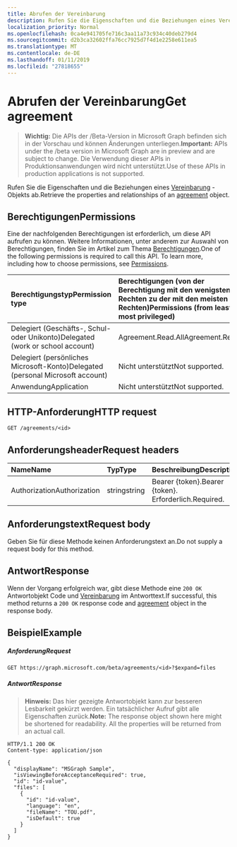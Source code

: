 ```yaml
---
title: Abrufen der Vereinbarung
description: Rufen Sie die Eigenschaften und die Beziehungen eines Vereinbarung-Objekts ab.
localization_priority: Normal
ms.openlocfilehash: 0ca4e941705fe716c3aa11a73c934c40deb279d4
ms.sourcegitcommit: d2b3ca32602ffa76cc7925d7f4d1e2258e611ea5
ms.translationtype: MT
ms.contentlocale: de-DE
ms.lasthandoff: 01/11/2019
ms.locfileid: "27818655"
---
```

# <a name="get-agreement"></a><span data-ttu-id="d170b-103">Abrufen der Vereinbarung</span><span class="sxs-lookup"><span data-stu-id="d170b-103">Get agreement</span></span>

> <span data-ttu-id="d170b-104">**Wichtig:** Die APIs der /Beta-Version in Microsoft Graph befinden sich in der Vorschau und können Änderungen unterliegen.</span><span class="sxs-lookup"><span data-stu-id="d170b-104">**Important:** APIs under the /beta version in Microsoft Graph are in preview and are subject to change.</span></span> <span data-ttu-id="d170b-105">Die Verwendung dieser APIs in Produktionsanwendungen wird nicht unterstützt.</span><span class="sxs-lookup"><span data-stu-id="d170b-105">Use of these APIs in production applications is not supported.</span></span>

<span data-ttu-id="d170b-106">Rufen Sie die Eigenschaften und die Beziehungen eines [Vereinbarung](../resources/agreement.md) -Objekts ab.</span><span class="sxs-lookup"><span data-stu-id="d170b-106">Retrieve the properties and relationships of an [agreement](../resources/agreement.md) object.</span></span>
## <a name="permissions"></a><span data-ttu-id="d170b-107">Berechtigungen</span><span class="sxs-lookup"><span data-stu-id="d170b-107">Permissions</span></span>
<span data-ttu-id="d170b-p102">Eine der nachfolgenden Berechtigungen ist erforderlich, um diese API aufrufen zu können. Weitere Informationen, unter anderem zur Auswahl von Berechtigungen, finden Sie im Artikel zum Thema [Berechtigungen](/graph/permissions-reference).</span><span class="sxs-lookup"><span data-stu-id="d170b-p102">One of the following permissions is required to call this API. To learn more, including how to choose permissions, see [Permissions](/graph/permissions-reference).</span></span>

|<span data-ttu-id="d170b-110">Berechtigungstyp</span><span class="sxs-lookup"><span data-stu-id="d170b-110">Permission type</span></span>                        | <span data-ttu-id="d170b-111">Berechtigungen (von der Berechtigung mit den wenigsten Rechten zu der mit den meisten Rechten)</span><span class="sxs-lookup"><span data-stu-id="d170b-111">Permissions (from least to most privileged)</span></span>              |
|:--------------------------------------|:---------------------------------------------------------|
|<span data-ttu-id="d170b-112">Delegiert (Geschäfts-, Schul- oder Unikonto)</span><span class="sxs-lookup"><span data-stu-id="d170b-112">Delegated (work or school account)</span></span>     | <span data-ttu-id="d170b-113">Agreement.Read.All</span><span class="sxs-lookup"><span data-stu-id="d170b-113">Agreement.Read.All</span></span> |
|<span data-ttu-id="d170b-114">Delegiert (persönliches Microsoft-Konto)</span><span class="sxs-lookup"><span data-stu-id="d170b-114">Delegated (personal Microsoft account)</span></span> | <span data-ttu-id="d170b-115">Nicht unterstützt</span><span class="sxs-lookup"><span data-stu-id="d170b-115">Not supported.</span></span> |
|<span data-ttu-id="d170b-116">Anwendung</span><span class="sxs-lookup"><span data-stu-id="d170b-116">Application</span></span>                            | <span data-ttu-id="d170b-117">Nicht unterstützt</span><span class="sxs-lookup"><span data-stu-id="d170b-117">Not supported.</span></span> |

## <a name="http-request"></a><span data-ttu-id="d170b-118">HTTP-Anforderung</span><span class="sxs-lookup"><span data-stu-id="d170b-118">HTTP request</span></span>
<!-- { "blockType": "ignored" } -->
```http
GET /agreements/<id>
```
<!--
## Optional query parameters
This method supports the [OData Query Parameters](https://developer.microsoft.com/graph/docs/concepts/query_parameters) to help customize the response.
-->

## <a name="request-headers"></a><span data-ttu-id="d170b-119">Anforderungsheader</span><span class="sxs-lookup"><span data-stu-id="d170b-119">Request headers</span></span>
| <span data-ttu-id="d170b-120">Name</span><span class="sxs-lookup"><span data-stu-id="d170b-120">Name</span></span>         | <span data-ttu-id="d170b-121">Typ</span><span class="sxs-lookup"><span data-stu-id="d170b-121">Type</span></span>        | <span data-ttu-id="d170b-122">Beschreibung</span><span class="sxs-lookup"><span data-stu-id="d170b-122">Description</span></span> |
|:-------------|:------------|:------------|
| <span data-ttu-id="d170b-123">Authorization</span><span class="sxs-lookup"><span data-stu-id="d170b-123">Authorization</span></span> | <span data-ttu-id="d170b-124">string</span><span class="sxs-lookup"><span data-stu-id="d170b-124">string</span></span> | <span data-ttu-id="d170b-125">Bearer \{token\}.</span><span class="sxs-lookup"><span data-stu-id="d170b-125">Bearer \{token\}.</span></span> <span data-ttu-id="d170b-126">Erforderlich.</span><span class="sxs-lookup"><span data-stu-id="d170b-126">Required.</span></span> |

## <a name="request-body"></a><span data-ttu-id="d170b-127">Anforderungstext</span><span class="sxs-lookup"><span data-stu-id="d170b-127">Request body</span></span>
<span data-ttu-id="d170b-128">Geben Sie für diese Methode keinen Anforderungstext an.</span><span class="sxs-lookup"><span data-stu-id="d170b-128">Do not supply a request body for this method.</span></span>
## <a name="response"></a><span data-ttu-id="d170b-129">Antwort</span><span class="sxs-lookup"><span data-stu-id="d170b-129">Response</span></span>
<span data-ttu-id="d170b-130">Wenn der Vorgang erfolgreich war, gibt diese Methode eine `200 OK` Antwortobjekt Code und [Vereinbarung](../resources/agreement.md) im Antworttext.</span><span class="sxs-lookup"><span data-stu-id="d170b-130">If successful, this method returns a `200 OK` response code and [agreement](../resources/agreement.md) object in the response body.</span></span>
## <a name="example"></a><span data-ttu-id="d170b-131">Beispiel</span><span class="sxs-lookup"><span data-stu-id="d170b-131">Example</span></span>
##### <a name="request"></a><span data-ttu-id="d170b-132">Anforderung</span><span class="sxs-lookup"><span data-stu-id="d170b-132">Request</span></span>
<!-- {
  "blockType": "request",
  "name": "get_agreement"
}-->
```http
GET https://graph.microsoft.com/beta/agreements/<id>?$expand=files
```
##### <a name="response"></a><span data-ttu-id="d170b-133">Antwort</span><span class="sxs-lookup"><span data-stu-id="d170b-133">Response</span></span>
><span data-ttu-id="d170b-p104">**Hinweis:** Das hier gezeigte Antwortobjekt kann zur besseren Lesbarkeit gekürzt werden. Ein tatsächlicher Aufruf gibt alle Eigenschaften zurück.</span><span class="sxs-lookup"><span data-stu-id="d170b-p104">**Note:** The response object shown here might be shortened for readability. All the properties will be returned from an actual call.</span></span>
<!-- {
  "blockType": "response",
  "truncated": true,
  "@odata.type": "microsoft.graph.agreement"
} -->
```http
HTTP/1.1 200 OK
Content-type: application/json

{
  "displayName": "MSGraph Sample",
  "isViewingBeforeAcceptanceRequired": true,
  "id": "id-value",
  "files": [
    {
      "id": "id-value",
      "language": "en",
      "fileName": "TOU.pdf",
      "isDefault": true
    }
  ]
}
```

<!-- uuid: 8fcb5dbc-d5aa-4681-8e31-b001d5168d79
2015-10-25 14:57:30 UTC -->
<!-- {
  "type": "#page.annotation",
  "description": "Get agreement",
  "keywords": "",
  "section": "documentation",
  "tocPath": ""
}-->
